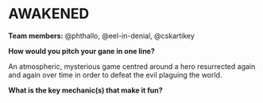 # AWAKENED

**Team members:** @phthallo, @eel-in-denial, @cskartikey

**How would you pitch your gane in one line?** 

An atmospheric, mysterious game centred around a hero resurrected again and again over time in order to defeat the evil plaguing the world.

**What is the key mechanic(s) that make it fun?**
